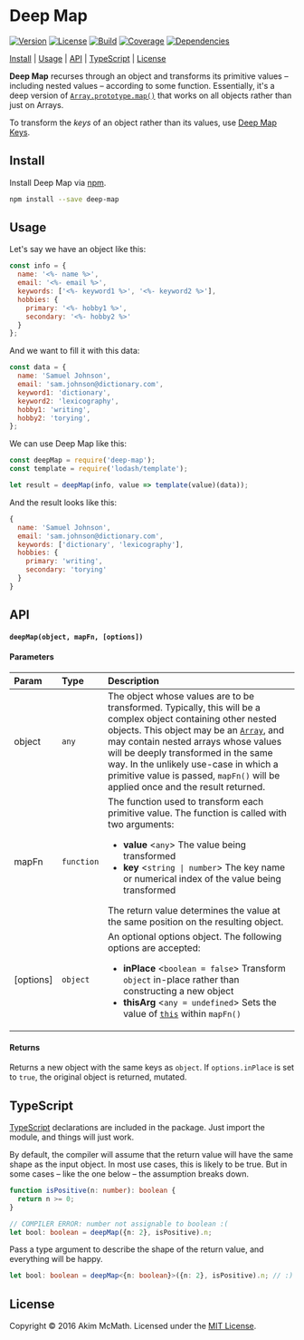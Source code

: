 # Deep Map

[![Version][version-badge]][npm]
[![License][license-badge]][license]
[![Build][build-badge]][travis]
[![Coverage][coverage-badge]][coveralls]
[![Dependencies][dependencies-badge]][gemnasium]

[Install](#install) | [Usage](#usage) | [API](#api) | [TypeScript](#typescript) | [License](#license)

**Deep Map** recurses through an object and transforms its primitive values
&ndash; including nested values &ndash; according to some function. Essentially,
it's a deep version of [`Array.prototype.map()`][array-prototype-map] that
works on all objects rather than just on Arrays.

To transform the *keys* of an object rather than its values, use
[Deep Map Keys][deep-map-keys].

## Install

Install Deep Map via [npm][npm].

```sh
npm install --save deep-map
```

## Usage

Let's say we have an object like this:

```js
const info = {
  name: '<%- name %>',
  email: '<%- email %>',
  keywords: ['<%- keyword1 %>', '<%- keyword2 %>'],
  hobbies: {
    primary: '<%- hobby1 %>',
    secondary: '<%- hobby2 %>'
  }
};
```

And we want to fill it with this data:

```js
const data = {
  name: 'Samuel Johnson',
  email: 'sam.johnson@dictionary.com',
  keyword1: 'dictionary',
  keyword2: 'lexicography',
  hobby1: 'writing',
  hobby2: 'torying',
};
```

We can use Deep Map like this:

```js
const deepMap = require('deep-map');
const template = require('lodash/template');

let result = deepMap(info, value => template(value)(data));
```

And the result looks like this:

```js
{
  name: 'Samuel Johnson',
  email: 'sam.johnson@dictionary.com',
  keywords: ['dictionary', 'lexicography'],
  hobbies: {
    primary: 'writing',
    secondary: 'torying'
  }
}
```

## API

#### `deepMap(object, mapFn, [options])`

#### Parameters

<table>
  <thead>
    <tr>
      <th align="left">Param</th>
      <th align="left">Type</th>
      <th align="left">Description</th>
    </tr>
  </thead>
  <tbody>
    <tr>
      <td>object</td>
      <td><code>any</code></td>
      <td>
        The object whose values are to be transformed. Typically, this will be
        a complex object containing other nested objects. This object may be an
        <a href="https://developer.mozilla.org/en-US/docs/Web/JavaScript/Reference/Global_Objects/Array">
        <code>Array</code></a>, and may contain nested arrays whose values will
        be deeply transformed in the same way. In the unlikely use-case in which
        a primitive value is passed, <code>mapFn()</code> will be applied once
        and the result returned.
      </td>
    </tr>
    <tr>
      <td>mapFn</td>
      <td><code>function</code></td>
      <td>
        The function used to transform each primitive value. The function is
        called with two arguments:
        <ul>
          <li>
            <strong>value</strong> &lt;<code>any</code>&gt;
            The value being transformed
          </li>
          <li>
            <strong>key</strong> &lt;<code>string | number</code>&gt;
            The key name or numerical index of the value being transformed
          </li>
        </ul>
        The return value determines the value at the same position on the
        resulting object.
      </td>
    </tr>
    <tr>
      <td>[options]</td>
      <td><code>object</code></td>
      <td>
        An optional options object. The following options are accepted:
        <ul>
          <li>
            <strong>inPlace</strong> &lt;<code>boolean = false</code>&gt;
            Transform <code>object</code> in-place rather than constructing
            a new object
          </li>
          <li>
            <strong>thisArg</strong> &lt;<code>any = undefined</code>&gt;
            Sets the value of
            <a href="https://developer.mozilla.org/en-US/docs/Web/JavaScript/Reference/Operators/this"><code>this</code></a>
            within <code>mapFn()</code>
          </li>
        </ul>
      </td>
    </tr>
  </tbody>
</table>

#### Returns

Returns a new object with the same keys as `object`. If `options.inPlace` is set
to `true`, the original object is returned, mutated.

## TypeScript

[TypeScript][typescript] declarations are included in the package. Just import
the module, and things will just work.

By default, the compiler will assume that the return value will have the same
shape as the input object. In most use cases, this is likely to be true. But in
some cases &ndash; like the one below &ndash; the assumption breaks down.

```ts
function isPositive(n: number): boolean {
  return n >= 0;
}

// COMPILER ERROR: number not assignable to boolean :(
let bool: boolean = deepMap({n: 2}, isPositive).n;
```

Pass a type argument to describe the shape of the return value, and everything
will be happy.

```ts
let bool: boolean = deepMap<{n: boolean}>({n: 2}, isPositive).n; // :)
```

## License

Copyright &copy; 2016 Akim McMath. Licensed under the [MIT License][license].

[version-badge]: https://img.shields.io/npm/v/deep-map.svg?style=flat-square
[license-badge]: https://img.shields.io/npm/l/deep-map.svg?style=flat-square
[build-badge]: https://img.shields.io/travis/akim-mcmath/deep-map/master.svg?style=flat-square
[coverage-badge]: https://img.shields.io/coveralls/akim-mcmath/deep-map/master.svg?style=flat-square&service=github
[dependencies-badge]: https://img.shields.io/gemnasium/akim-mcmath/deep-map.svg?style=flat-square
[npm]: https://www.npmjs.com/package/deep-map
[license]: LICENSE
[travis]: https://travis-ci.org/akim-mcmath/deep-map
[coveralls]: https://coveralls.io/github/akim-mcmath/deep-map?branch=master
[gemnasium]: https://gemnasium.com/akim-mcmath/deep-map
[deep-map-keys]: https://github.com/akim-mcmath/deep-map-keys
[typescript]: http://www.typescriptlang.org/
[array-prototype-map]: https://developer.mozilla.org/en-US/docs/Web/JavaScript/Reference/Global_Objects/Array/map
